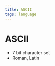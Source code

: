 ```yaml
---
title: ASCII
tags: language
---
```


# ASCII
- 7 bit character set
- Roman, Latin















































